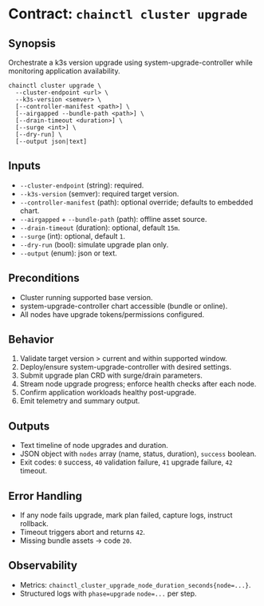 # Contract: `chainctl cluster upgrade`

## Synopsis
Orchestrate a k3s version upgrade using system-upgrade-controller while monitoring application availability.

```
chainctl cluster upgrade \
  --cluster-endpoint <url> \
  --k3s-version <semver> \
  [--controller-manifest <path>] \
  [--airgapped --bundle-path <path>] \
  [--drain-timeout <duration>] \
  [--surge <int>] \
  [--dry-run] \
  [--output json|text]
```

## Inputs
- `--cluster-endpoint` (string): required.
- `--k3s-version` (semver): required target version.
- `--controller-manifest` (path): optional override; defaults to embedded chart.
- `--airgapped` + `--bundle-path` (path): offline asset source.
- `--drain-timeout` (duration): optional, default `15m`.
- `--surge` (int): optional, default `1`.
- `--dry-run` (bool): simulate upgrade plan only.
- `--output` (enum): json or text.

## Preconditions
- Cluster running supported base version.
- system-upgrade-controller chart accessible (bundle or online).
- All nodes have upgrade tokens/permissions configured.

## Behavior
1. Validate target version > current and within supported window.
2. Deploy/ensure system-upgrade-controller with desired settings.
3. Submit upgrade plan CRD with surge/drain parameters.
4. Stream node upgrade progress; enforce health checks after each node.
5. Confirm application workloads healthy post-upgrade.
6. Emit telemetry and summary output.

## Outputs
- Text timeline of node upgrades and duration.
- JSON object with `nodes` array (name, status, duration), `success` boolean.
- Exit codes: `0` success, `40` validation failure, `41` upgrade failure, `42` timeout.

## Error Handling
- If any node fails upgrade, mark plan failed, capture logs, instruct rollback.
- Timeout triggers abort and returns `42`.
- Missing bundle assets -> code `20`.

## Observability
- Metrics: `chainctl_cluster_upgrade_node_duration_seconds{node=...}`.
- Structured logs with `phase=upgrade` `node=...` per step.

